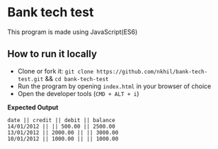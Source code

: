 # Bank tech test

This program is made using JavaScript(ES6)

## How to run it locally

- Clone or fork it: `git clone https://github.com/nkhil/bank-tech-test.git` && `cd bank-tech-test`
- Run the program by opening `index.html` in your browser of choice
- Open the developer tools (`CMD + ALT + i`)

**Expected Output**

```
date || credit || debit || balance
14/01/2012 || || 500.00 || 2500.00
13/01/2012 || 2000.00 || || 3000.00
10/01/2012 || 1000.00 || || 1000.00
```
